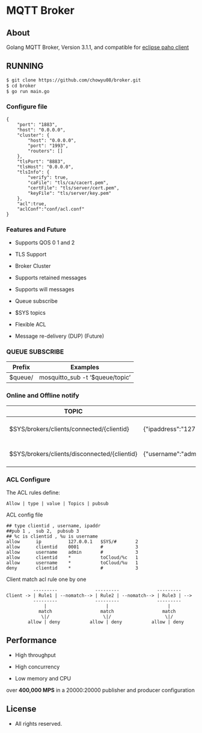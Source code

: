 MQTT Broker 
============

## About
Golang MQTT Broker, Version 3.1.1, and compatible
for [eclipse paho client](https://github.com/eclipse?utf8=%E2%9C%93&q=mqtt&type=&language=)

## RUNNING
```bash
$ git clone https://github.com/chowyu08/broker.git
$ cd broker
$ go run main.go
```

### Configure file
~~~
{
	"port": "1883",
	"host": "0.0.0.0",
	"cluster": {
		"host": "0.0.0.0",
		"port": "1993",
		"routers": []
	},
	"tlsPort": "8883",
	"tlsHost": "0.0.0.0",
	"tlsInfo": {
		"verify": true,
		"caFile": "tls/ca/cacert.pem",
		"certFile": "tls/server/cert.pem",
		"keyFile": "tls/server/key.pem"
	},
	"acl":true,
	"aclConf":"conf/acl.conf"
}
~~~

### Features and Future

* Supports QOS 0 1 and 2 

* TLS Support

* Broker Cluster

* Supports retained messages

* Supports will messages  

* Queue subscribe

* $SYS topics  

* Flexible  ACL

* Message re-delivery (DUP) (Future)


### QUEUE SUBSCRIBE

| Prefix        | Examples                        |
| ------------- |---------------------------------|
| $queue/       | mosquitto_sub -t ‘$queue/topic’ |


### Online and Offline notify

| TOPIC         | Info                            |       Description  |
| ------------- |---------------------------------|---------------|
| $SYS/brokers/clients/connected/{clientid}     | {"ipaddress":"127.0.01","username":"admin","clientID":"0001"}          | Publish when client connected |
| $SYS/brokers/clients/disconnected/{clientid}  | {"username":"admin","clientID":"001"}      |  Publish when client disconnected |

### ACL Configure
The ACL rules define:
~~~
Allow | type | value | Topics | pubsub
~~~
ACL config file
~~~
## type clientid , username, ipaddr
##pub 1 ,  sub 2,  pubsub 3
## %c is clientid , %u is username
allow      ip          127.0.0.1   $SYS/#       2
allow      clientid    0001        #            3
allow      username    admin       #            3
allow      clientid    *           toCloud/%c   1
allow      username    *           toCloud/%u   1
deny       clientid    *           #            3
~~~
Client match acl rule one by one
~~~
          ---------              ---------              ---------
Client -> | Rule1 | --nomatch--> | Rule2 | --nomatch--> | Rule3 | --> 
          ---------              ---------              ---------
              |                      |                      |
            match                  match                  match
             \|/                    \|/                    \|/
        allow | deny           allow | deny           allow | deny
~~~

## Performance

* High throughput

* High concurrency

* Low memory and CPU

over **400,000 MPS** in a 20000:20000  publisher and producer configuration

## License

* All rights reserved.

